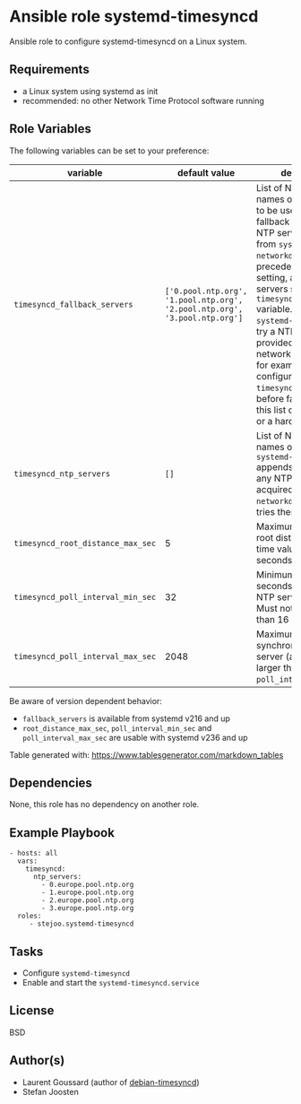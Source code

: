 Ansible role systemd-timesyncd
==============================

Ansible role to configure systemd-timesyncd on a Linux system.

Requirements
------------

- a Linux system using systemd as init
- recommended: no other Network Time Protocol software running

Role Variables
--------------

The following variables can be set to your preference:

| variable                          | default value                                                              | description                                                                                                                                                                                                                                                                                                                                                                                                                                                               |
|-----------------------------------|----------------------------------------------------------------------------|---------------------------------------------------------------------------------------------------------------------------------------------------------------------------------------------------------------------------------------------------------------------------------------------------------------------------------------------------------------------------------------------------------------------------------------------------------------------------|
| `timesyncd_fallback_servers`      | `['0.pool.ntp.org', '1.pool.ntp.org', '2.pool.ntp.org', '3.pool.ntp.org']` | List of NTP server host names or IP addresses to be used as the fallback NTP servers. NTP servers obtained from `systemd-networkd.service` take precedence over this setting, as do any servers set by the `timesyncd_ntp_servers` variable. This way `systemd-timesyncd` will try a NTP server provided by the local network (over DHCP for example), or one configured in `timesyncd_ntp_servers`, before falling back to this list of NTP servers or a hard-coded one. |
| `timesyncd_ntp_servers`           | `[]`                                                                       | List of NTP server host names or IP addresses. `systemd-timesyncd` appends this list with any NTP servers acquired from `systemd-networkd.service` and tries them all.                                                                                                                                                                                                                                                                                                    |
| `timesyncd_root_distance_max_sec` | 5                                                                          | Maximum acceptable root distance. Takes a time value (in seconds).                                                                                                                                                                                                                                                                                                                                                                                                        |
| `timesyncd_poll_interval_min_sec` | 32                                                                         | Minimum interval in seconds to contact a NTP server (again). Must not be smaller than 16 seconds.                                                                                                                                                                                                                                                                                                                                                                         |
| `timesyncd_poll_interval_max_sec` | 2048                                                                       | Maximum interval to synchronize with NTP server (again). Must be larger than `poll_interval_min_sec`.                                                                                                                                                                                                                                                                                                                                                                     |

Be aware of version dependent behavior:
- `fallback_servers` is available from systemd v216 and up
- `root_distance_max_sec`, `poll_interval_min_sec` and `poll_interval_max_sec` are usable with systemd v236 and up

Table generated with: <https://www.tablesgenerator.com/markdown_tables>


Dependencies
------------

None, this role has no dependency on another role.

Example Playbook
----------------

    - hosts: all
      vars:
        timesyncd:
          ntp_servers:
            - 0.europe.pool.ntp.org
            - 1.europe.pool.ntp.org
            - 2.europe.pool.ntp.org
            - 3.europe.pool.ntp.org
      roles:
         - stejoo.systemd-timesyncd

Tasks
-----

  - Configure `systemd-timesyncd`
  - Enable and start the `systemd-timesyncd.service`

License
-------

BSD

Author(s)
---------

- Laurent Goussard (author of [debian-timesyncd](<https://github.com/cowops/debian-timesyncd>))
- Stefan Joosten
